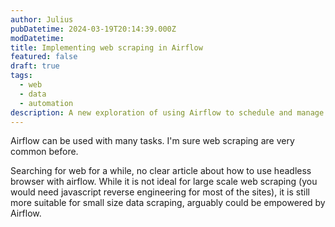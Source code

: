 ```yaml
---
author: Julius
pubDatetime: 2024-03-19T20:14:39.000Z
modDatetime: 
title: Implementing web scraping in Airflow
featured: false
draft: true
tags:
  - web
  - data
  - automation
description: A new exploration of using Airflow to schedule and manage web scraping
---
```


Airflow can be used with many tasks. I'm sure web scraping are very common before.

Searching for web for a while, no clear article about how to use headless browser with airflow. While it is not ideal for large scale web scraping (you would need javascript reverse engineering for most of the sites), it is still more suitable for small size data scraping, arguably could be empowered by Airflow.